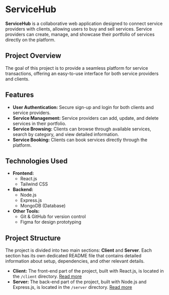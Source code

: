 # **ServiceHub**

**ServiceHub** is a collaborative web application designed to connect service providers with clients, allowing users to buy and sell services. Service providers can create, manage, and showcase their portfolio of services directly on the platform.

## **Project Overview**
The goal of this project is to provide a seamless platform for service transactions, offering an easy-to-use interface for both service providers and clients.

## **Features**
- **User Authentication:** Secure sign-up and login for both clients and service providers.
- **Service Management:** Service providers can add, update, and delete services in their portfolio.
- **Service Browsing:** Clients can browse through available services, search by category, and view detailed information.
- **Service Booking:** Clients can book services directly through the platform.

## **Technologies Used**
- **Frontend:**
  - React.js
  - Tailwind CSS
- **Backend:**
  - Node.js
  - Express.js
  - MongoDB (Database)
- **Other Tools:**
  - Git & GitHub for version control
  - Figma for design prototyping

## **Project Structure**
The project is divided into two main sections: **Client** and **Server**. Each section has its own dedicated README file that contains detailed information about setup, dependencies, and other relevant details.

- **Client:** The front-end part of the project, built with React.js, is located in the `/client` directory. [Read more](./client/README.md)
- **Server:** The back-end part of the project, built with Node.js and Express.js, is located in the `/server` directory. [Read more](./server/README.md)
